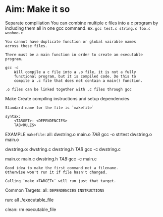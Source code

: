 # Aim: Make it so

Separate compiliation
    You can combine multiple c files into a c program by including them
    all in one gcc command.
        ex.
            `gcc test.c string.c foo.c woohoo.c`

    You cannot have duplicate function or global vairable names
    across these files.

    There must be a main function in order to create an executable program.

    gcc -c
        Will compile a c file into a .o file, it is not a fully
        functional program, but it is compiled code. Do this to
        compile a .c file that does not contain a main() function.

    .o files can be linked together with .c files through gcc

Make
    Create compiling instructions and setup dependencies

    Standard name for the file is `makefile`

    syntax:
        <TARGET>: <DEPENDENCIES>
        TAB<RULES>

EXAMPLE `makefile`:
all: dwstring.o main.o
_TAB_ gcc -o strtest dwstring.o main.o

dwstring.o: dwstring.c dwstring.h
_TAB_ gcc -c dwstring.c

main.o: main.c dwstring.h
_TAB_ gcc -c main.c

    Good idea to make the first command not a filename.
    Otherwise won't run it if file hasn't changed.

    Calling `make <TARGET>` will run just that target.

Common Targets:
all: `DEPENDENCIES`
    `INSTRUCTIONS`

run: all
    ./executable_file

clean:
    rm executable_file
